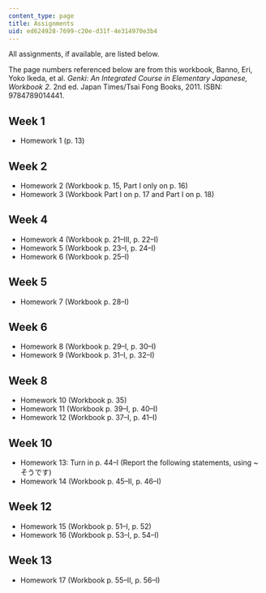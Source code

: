 ```yaml
---
content_type: page
title: Assignments
uid: ed624928-7699-c20e-d31f-4e314970e3b4
---
```


All assignments, if available, are listed below.

The page numbers referenced below are from this workbook, Banno, Eri, Yoko Ikeda, et al. _Genki: An Integrated Course in Elementary Japanese, Workbook 2_. 2nd ed. Japan Times/Tsai Fong Books, 2011. ISBN: 9784789014441.

Week 1
------

*   Homework 1 (p. 13)

Week 2
------

*   Homework 2 (Workbook p. 15, Part I only on p. 16)
*   Homework 3 (Workbook Part I on p. 17 and Part I on p. 18)

Week 4
------

*   Homework 4 (Workbook p. 21–III, p. 22–I)
*   Homework 5 (Workbook p. 23–I, p. 24–I)
*   Homework 6 (Workbook p. 25–I)

Week 5
------

*   Homework 7 (Workbook p. 28–I)

Week 6
------

*   Homework 8 (Workbook p. 29–I, p. 30–I)
*   Homework 9 (Workbook p. 31–I, p. 32–I)

Week 8
------

*   Homework 10 (Workbook p. 35)
*   Homework 11 (Workbook p. 39–I, p. 40–I)
*   Homework 12 (Workbook p. 37–I, p. 41–I)

Week 10
-------

*   Homework 13: Turn in p. 44–I (Report the following statements, using ~そうです)
*   Homework 14 (Workbook p. 45–II, p. 46–I)

Week 12
-------

*   Homework 15 (Workbook p. 51–I, p. 52)
*   Homework 16 (Workbook p. 53–I, p. 54–I)

Week 13
-------

*   Homework 17 (Workbook p. 55–II, p. 56–I)